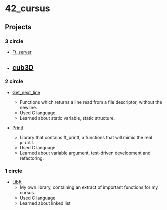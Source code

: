 # 42_cursus

Projects
----
### 3 circle
  - [Ft_server](https://github.com/humblEgo/42_cursus/tree/master/Ft_server)
  
  - [cub3D](https://github.com/humblEgo/42_cursus/tree/master/cub3D)
    - 
  
### 2 circle
  - [Get_next_line](https://github.com/humblEgo/42_cursus/tree/master/Get_next_line)
    - Functions which returns a line read from a file descriptor, without the newline.  
    - Used C language.
    - Learned about static variable, static structure.
    
  - [Printf](https://github.com/humblEgo/42_cursus/tree/master/Printf)
    - Library that contains ft_printf, a functions that will mimic the real `printf`.
    - Used C language.
    - Learned about variable argument, test-driven development and refactoring.

### 1 circle
  - [Libft](https://github.com/humblEgo/42_cursus/tree/master/Libft)
    - My own library, containing an extract of important functions for my cursus.
    - Used C language
    - Learned about linked list
  
